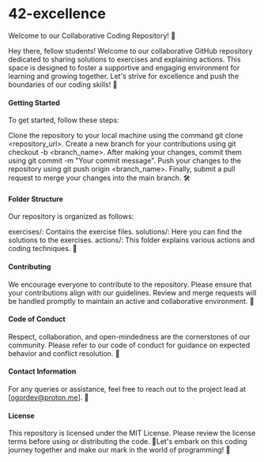 # 42-excellence

Welcome to our Collaborative Coding Repository! 🚀

Hey there, fellow students! Welcome to our collaborative GitHub repository dedicated to sharing solutions to exercises and explaining actions. This space is designed to foster a supportive and engaging environment for learning and growing together. Let's strive for excellence and push the boundaries of our coding skills! 🌟

#### Getting Started

To get started, follow these steps:

Clone the repository to your local machine using the command git clone <repository_url>.
Create a new branch for your contributions using git checkout -b <branch_name>.
After making your changes, commit them using git commit -m "Your commit message".
Push your changes to the repository using git push origin <branch_name>.
Finally, submit a pull request to merge your changes into the main branch. 🛠️

#### Folder Structure

Our repository is organized as follows:

exercises/: Contains the exercise files.
solutions/: Here you can find the solutions to the exercises.
actions/: This folder explains various actions and coding techniques. 📁

#### Contributing

We encourage everyone to contribute to the repository. Please ensure that your contributions align with our guidelines. Review and merge requests will be handled promptly to maintain an active and collaborative environment. 🤝

#### Code of Conduct

Respect, collaboration, and open-mindedness are the cornerstones of our community. Please refer to our code of conduct for guidance on expected behavior and conflict resolution. 🤗

#### Contact Information

For any queries or assistance, feel free to reach out to the project lead at [ogordev@proton.me]. 📧

#### License

This repository is licensed under the MIT License. Please review the license terms before using or distributing the code. 📜Let's embark on this coding journey together and make our mark in the world of programming! 🚀
